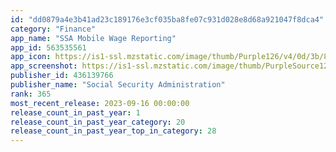 ```yaml
---
id: "dd0879a4e3b41ad23c189176e3cf035ba8fe07c931d028e8d68a921047f8dca4"
category: "Finance"
app_name: "SSA Mobile Wage Reporting"
app_id: 563535561
app_icon: https://is1-ssl.mzstatic.com/image/thumb/Purple126/v4/0d/3b/8a/0d3b8ac7-1ab0-3d99-f787-3a48b65ac8ac/AppIcon-1x_U007epad-85-220.png/1024x1024bb.png
app_screenshot: https://is1-ssl.mzstatic.com/image/thumb/PurpleSource126/v4/46/60/47/466047fd-0f43-d745-028a-f605b1c09226/f5757255-9f39-4a85-b904-a8d4ecf55370_1._iPhone_11_Pro_Max__U00286.5_in_U0029_-_Getting_Started__U0028Resized_U0029.png/1242x2688bb.png
publisher_id: 436139766
publisher_name: "Social Security Administration"
rank: 365
most_recent_release: 2023-09-16 00:00:00
release_count_in_past_year: 1
release_count_in_past_year_category: 20
release_count_in_past_year_top_in_category: 28
---
```

